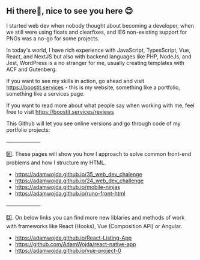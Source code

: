 ## Hi there👋, nice to see you here 😊

I started web dev when nobody thought about becoming a developer, when we still were using floats and clearfixes, and IE6 non-existing support for PNGs was a no-go for some projects.

In today's world, I have rich experience with JavaScript, TypesScript, Vue, React, and NextJS but also with backend languages like PHP, NodeJs, and Jest, WordPress is a no stranger for me, usually creating templates with ACF and Gutenberg. 

If you want to see my skills in action, go ahead and visit <a href="https://boostit.services" target="_blank">https://boostit.services</a> - this is my website, something like a portfolio, something like a services page.

If you want to read more about what people say when working with me, feel free to visit <a href="https://boostit.services/reviews" target="_blank">https://boostit.services/reviews</a>

This Github will let you see online versions and go through code of my portfolio projects:

⎯⎯⎯⎯⎯⎯⎯⎯⎯⎯⎯⎯⎯

0️⃣. These pages will show you how I approach to solve common front-end problems and how I structure my HTML. 

- <a href="https://adamwojda.github.io/35_web_dev_chalenge" target="_blank">https://adamwojda.github.io/35_web_dev_chalenge</a>
- https://adamwojda.github.io/24_web_dev_challenge
- <a href="https://adamwojda.github.io/mobile-ninjas" target="_blank">https://adamwojda.github.io/mobile-ninjas</a>
- <a href="https://adamwojda.github.io/runo-front-html" target="_blank">https://adamwojda.github.io/runo-front-html</a>

⎯⎯⎯⎯⎯⎯⎯⎯⎯⎯⎯⎯⎯

2️⃣. On below links you can find more new liblaries and methods of work with frameworks like React (Hooks), Vue (Composition API) or Angular.

- <a href="https://adamwojda.github.io/React-Listing-App" target="_blank">https://adamwojda.github.io/React-Listing-App</a>
- https://github.com/AdamWojda/react-native-app
- https://adamwojda.github.io/vue-project-0


